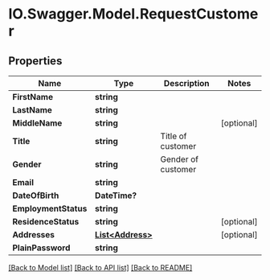 # IO.Swagger.Model.RequestCustomer
## Properties

Name | Type | Description | Notes
------------ | ------------- | ------------- | -------------
**FirstName** | **string** |  | 
**LastName** | **string** |  | 
**MiddleName** | **string** |  | [optional] 
**Title** | **string** | Title of customer | 
**Gender** | **string** | Gender of customer | 
**Email** | **string** |  | 
**DateOfBirth** | **DateTime?** |  | 
**EmploymentStatus** | **string** |  | 
**ResidenceStatus** | **string** |  | [optional] 
**Addresses** | [**List&lt;Address&gt;**](Address.md) |  | [optional] 
**PlainPassword** | **string** |  | 

[[Back to Model list]](../README.md#documentation-for-models) [[Back to API list]](../README.md#documentation-for-api-endpoints) [[Back to README]](../README.md)

